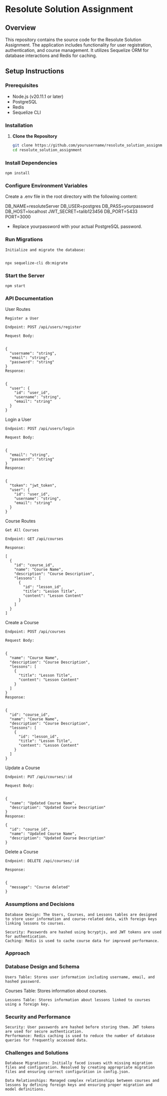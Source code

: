 # Resolute Solution Assignment

## Overview

This repository contains the source code for the Resolute Solution Assignment. The application includes functionality for user registration, authentication, and course management. It utilizes Sequelize ORM for database interactions and Redis for caching.

## Setup Instructions

### Prerequisites

- Node.js (v20.11.1 or later)
- PostgreSQL
- Redis
- Sequelize CLI

### Installation

1. **Clone the Repository**

   ```bash
   git clone https://github.com/yourusername/resolute_solution_assignment.git
   cd resolute_solution_assignment


### Install Dependencies

```
npm install

```
### Configure Environment Variables

Create a .env file in the root directory with the following content:


DB_NAME=resoluteServer
DB_USER=postgres
DB_PASS=yourpassword
DB_HOST=localhost
JWT_SECRET=talib123456
DB_PORT=5433
PORT=3000

- Replace yourpassword with your actual PostgreSQL password.

### Run Migrations
```
Initialize and migrate the database:


npx sequelize-cli db:migrate

```
### Start the Server

```
npm start
```


### API Documentation

User Routes
```
Register a User

Endpoint: POST /api/users/register

Request Body:


{
  "username": "string",
  "email": "string",
  "password": "string"
}
Response:


{
  "user": {
    "id": "user_id",
    "username": "string",
    "email": "string"
  }
}
```
Login a User
```
Endpoint: POST /api/users/login

Request Body:


{
  "email": "string",
  "password": "string"
}
Response:


{
  "token": "jwt_token",
  "user": {
    "id": "user_id",
    "username": "string",
    "email": "string"
  }
}
```
Course Routes
```
Get All Courses

Endpoint: GET /api/courses

Response:

[
  {
    "id": "course_id",
    "name": "Course Name",
    "description": "Course Description",
    "lessons": [
      {
        "id": "lesson_id",
        "title": "Lesson Title",
        "content": "Lesson Content"
      }
    ]
  }
]
```
Create a Course
```
Endpoint: POST /api/courses

Request Body:


{
  "name": "Course Name",
  "description": "Course Description",
  "lessons": [
    {
      "title": "Lesson Title",
      "content": "Lesson Content"
    }
  ]
}
Response:


{
  "id": "course_id",
  "name": "Course Name",
  "description": "Course Description",
  "lessons": [
    {
      "id": "lesson_id",
      "title": "Lesson Title",
      "content": "Lesson Content"
    }
  ]
}

```
Update a Course
```
Endpoint: PUT /api/courses/:id

Request Body:


{
  "name": "Updated Course Name",
  "description": "Updated Course Description"
}
Response:

{
  "id": "course_id",
  "name": "Updated Course Name",
  "description": "Updated Course Description"
}
```
Delete a Course
```
Endpoint: DELETE /api/courses/:id

Response:


{
  "message": "Course deleted"
}
```
### Assumptions and Decisions
```
Database Design: The Users, Courses, and Lessons tables are designed to store user information and course-related data, with foreign keys linking lessons to courses.
```
```
Security: Passwords are hashed using bcryptjs, and JWT tokens are used for authentication.
Caching: Redis is used to cache course data for improved performance.
```
### Approach

### Database Design and Schema
```
Users Table: Stores user information including username, email, and hashed password.
```
Courses Table: Stores information about courses.
```
Lessons Table: Stores information about lessons linked to courses using a foreign key.
```
### Security and Performance
```
Security: User passwords are hashed before storing them. JWT tokens are used for secure authentication.
Performance: Redis caching is used to reduce the number of database queries for frequently accessed data.
```
### Challenges and Solutions
```
Database Migrations: Initially faced issues with missing migration files and configuration. Resolved by creating appropriate migration files and ensuring correct configuration in config.json.
```
```
Data Relationships: Managed complex relationships between courses and lessons by defining foreign keys and ensuring proper migration and model definitions.
```
